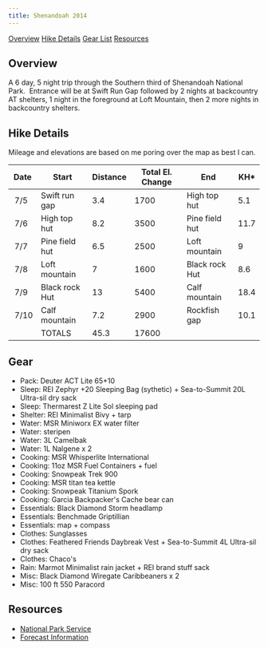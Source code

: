 ```yaml
---
title: Shenandoah 2014
---
```

[Overview](#over) 
[Hike Details](#hike)
[Gear List](#gear)
[Resources](#resources)

## <a id="over">Overview</a>

A 6 day, 5 night trip through the Southern third of Shenandoah National Park.  Entrance will be at Swift Run Gap followed by 2 nights at backcountry AT shelters, 1 night in the foreground at Loft Mountain, then 2 more nights in backcountry shelters.

## <a id="hike">Hike Details</a>

Mileage and elevations are based on me poring over the map as best I can.

|Date|Start|Distance|Total El. Change|End|KH*|
|--- |--- |--- |--- |--- |--- |
| 7/5|Swift run gap|3.4|1700|High top hut|5.1|[Photos](http://ghtns.com/2014/07/snp-photos-day-1/ "SNP – Photos – Day 1")|
| 7/6|High top hut|8.2|3500|Pine field hut|11.7|[Photos](http://ghtns.com/2014/07/snp-photos-day-2/ "SNP – Photos – Day 2")|
| 7/7|Pine field hut|6.5|2500|Loft mountain|9|[Photos](http://ghtns.com/2014/07/snp-photos-day-3/ "SNP – Photos – Day 3")|
| 7/8|Loft mountain|7|1600|Black rock Hut|8.6|[Photos](http://ghtns.com/2014/07/snp-photos-day-4/ "SNP – Photos – Day 4")|
| 7/9|Black rock Hut|13|5400|Calf mountain|18.4|[Photos](http://ghtns.com/2014/07/snp-photos-day-5/ "SNP – Photos – Day 5")|
| 7/10|Calf mountain|7.2|2900|Rockfish gap|10.1|[Photos](http://ghtns.com/2014/07/snp-photos-day-6/ "SNP – Photos – Day 6")|
| |TOTALS|45.3|17600|

## <a id="gear">Gear</a>

*   Pack: Deuter ACT Lite 65+10
*   Sleep: REI Zephyr +20 Sleeping Bag (sythetic) + Sea-to-Summit 20L Ultra-sil dry sack
*   Sleep: Thermarest Z Lite Sol sleeping pad
*   Shelter: REI Minimalist Bivy + tarp
*   Water: MSR Miniworx EX water filter
*   Water: steripen
*   Water: 3L Camelbak
*   Water: 1L Nalgene x 2
*   Cooking: MSR Whisperlite International
*   Cooking: 11oz MSR Fuel Containers + fuel
*   Cooking: Snowpeak Trek 900
*   Cooking: MSR titan tea kettle
*   Cooking: Snowpeak Titanium Spork
*   Cooking: Garcia Backpacker's Cache bear can
*   Essentials: Black Diamond Storm headlamp
*   Essentials: Benchmade Griptillian
*   Essentials: map + compass
*   Clothes: Sunglasses
*   Clothes: Feathered Friends Daybreak Vest + Sea-to-Summit 4L Ultra-sil dry sack
*   Clothes: Chaco's
*   Rain: Marmot Minimalist rain jacket + REI brand stuff sack
*   Misc: Black Diamond Wiregate Caribbeaners x 2
*   Misc: 100 ft 550 Paracord

## <a id="resources">Resources</a>

*   [National Park Service](http://www.nps.gov/shen/index.htm)
*   [Forecast Information](http://forecast.io/#/f/38.4737,-78.5040)